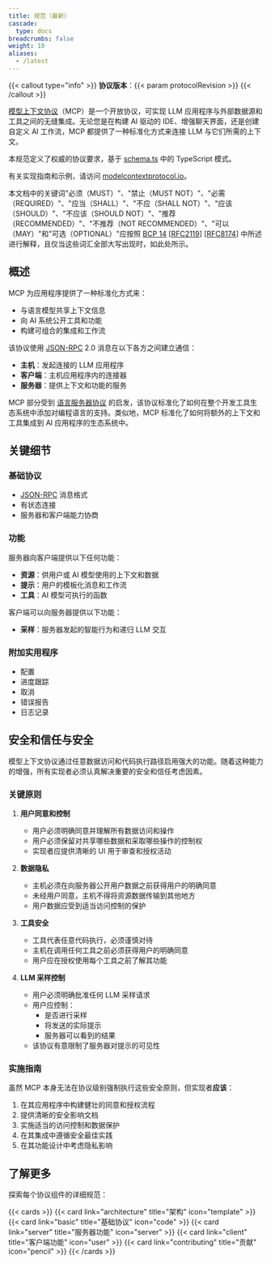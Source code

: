 ```yaml
---
title: 规范（最新）
cascade:
  type: docs
breadcrumbs: false
weight: 10
aliases:
  - /latest
---
```


{{< callout type="info" >}} **协议版本**：{{< param protocolRevision >}}
{{< /callout >}}

[模型上下文协议](https://modelcontextprotocol.io)（MCP）是一个开放协议，可实现 LLM 应用程序与外部数据源和工具之间的无缝集成。无论您是在构建 AI 驱动的 IDE、增强聊天界面，还是创建自定义 AI 工作流，MCP 都提供了一种标准化方式来连接 LLM 与它们所需的上下文。

本规范定义了权威的协议要求，基于 [schema.ts](https://github.com/modelcontextprotocol/specification/blob/main/schema/2024-11-05/schema.ts) 中的 TypeScript 模式。

有关实现指南和示例，请访问 [modelcontextprotocol.io](https://modelcontextprotocol.io)。

本文档中的关键词"必须（MUST）"、"禁止（MUST NOT）"、"必需（REQUIRED）"、"应当（SHALL）"、"不应（SHALL NOT）"、"应该（SHOULD）"、"不应该（SHOULD NOT）"、"推荐（RECOMMENDED）"、"不推荐（NOT RECOMMENDED）"、"可以（MAY）"和"可选（OPTIONAL）"应按照 [BCP 14](https://datatracker.ietf.org/doc/html/bcp14) [[RFC2119](https://datatracker.ietf.org/doc/html/rfc2119)] [[RFC8174](https://datatracker.ietf.org/doc/html/rfc8174)] 中所述进行解释，且仅当这些词汇全部大写出现时，如此处所示。

## 概述

MCP 为应用程序提供了一种标准化方式来：

- 与语言模型共享上下文信息
- 向 AI 系统公开工具和功能
- 构建可组合的集成和工作流

该协议使用 [JSON-RPC](https://www.jsonrpc.org/) 2.0 消息在以下各方之间建立通信：

- **主机**：发起连接的 LLM 应用程序
- **客户端**：主机应用程序内的连接器
- **服务器**：提供上下文和功能的服务

MCP 部分受到 [语言服务器协议](https://microsoft.github.io/language-server-protocol/) 的启发，该协议标准化了如何在整个开发工具生态系统中添加对编程语言的支持。类似地，MCP 标准化了如何将额外的上下文和工具集成到 AI 应用程序的生态系统中。

## 关键细节

### 基础协议

- [JSON-RPC](https://www.jsonrpc.org/) 消息格式
- 有状态连接
- 服务器和客户端能力协商

### 功能

服务器向客户端提供以下任何功能：

- **资源**：供用户或 AI 模型使用的上下文和数据
- **提示**：用户的模板化消息和工作流
- **工具**：AI 模型可执行的函数

客户端可以向服务器提供以下功能：

- **采样**：服务器发起的智能行为和递归 LLM 交互

### 附加实用程序

- 配置
- 进度跟踪
- 取消
- 错误报告
- 日志记录

## 安全和信任与安全

模型上下文协议通过任意数据访问和代码执行路径启用强大的功能。随着这种能力的增强，所有实现者必须认真解决重要的安全和信任考虑因素。

### 关键原则

1. **用户同意和控制**

   - 用户必须明确同意并理解所有数据访问和操作
   - 用户必须保留对共享哪些数据和采取哪些操作的控制权
   - 实现者应提供清晰的 UI 用于审查和授权活动

2. **数据隐私**

   - 主机必须在向服务器公开用户数据之前获得用户的明确同意
   - 未经用户同意，主机不得将资源数据传输到其他地方
   - 用户数据应受到适当访问控制的保护

3. **工具安全**

   - 工具代表任意代码执行，必须谨慎对待
   - 主机在调用任何工具之前必须获得用户的明确同意
   - 用户应在授权使用每个工具之前了解其功能

4. **LLM 采样控制**
   - 用户必须明确批准任何 LLM 采样请求
   - 用户应控制：
     - 是否进行采样
     - 将发送的实际提示
     - 服务器可以看到的结果
   - 该协议有意限制了服务器对提示的可见性

### 实施指南

虽然 MCP 本身无法在协议级别强制执行这些安全原则，但实现者**应该**：

1. 在其应用程序中构建健壮的同意和授权流程
2. 提供清晰的安全影响文档
3. 实施适当的访问控制和数据保护
4. 在其集成中遵循安全最佳实践
5. 在其功能设计中考虑隐私影响

## 了解更多

探索每个协议组件的详细规范：

{{< cards >}} {{< card link="architecture" title="架构" icon="template" >}}
{{< card link="basic" title="基础协议" icon="code" >}}
{{< card link="server" title="服务器功能" icon="server" >}}
{{< card link="client" title="客户端功能" icon="user" >}}
{{< card link="contributing" title="贡献" icon="pencil" >}} {{< /cards >}}